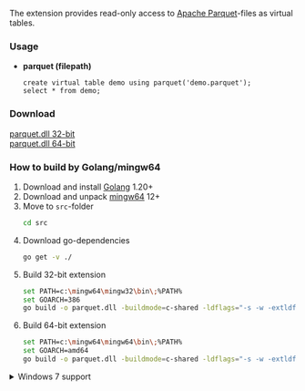 The extension provides read-only access to [Apache Parquet](https://parquet.apache.org/)-files as virtual tables.

### Usage

* **parquet (filepath)**<br>
  ```
  create virtual table demo using parquet('demo.parquet');
  select * from demo;
  ```

### Download
[parquet.dll 32-bit](https://github.com/little-brother/sqlite-extensions/releases/latest/download/parquet-x32.zip)<br>
[parquet.dll 64-bit](https://github.com/little-brother/sqlite-extensions/releases/latest/download/parquet-x64.zip)

### How to build by Golang/mingw64
1. Download and install [Golang](https://golang.org/dl/) 1.20+
2. Download and unpack [mingw64](https://winlibs.com/) 12+
3. Move to `src`-folder
   ```bash
   cd src
    ```
4. Download go-dependencies
   ```bash
   go get -v ./
    ```
5. Build 32-bit extension 
   ```bash
   set PATH=c:\mingw64\mingw32\bin\;%PATH% 
   set GOARCH=386 
   go build -o parquet.dll -buildmode=c-shared -ldflags="-s -w -extldflags=-static"
   ```
6. Build 64-bit extension 
   ```bash
   set PATH=c:\mingw64\mingw64\bin\;%PATH% 
   set GOARCH=amd64
   go build -o parquet.dll -buildmode=c-shared -ldflags="-s -w -extldflags=-static"
   ```
<details>
  <summary>Windows 7 support</summary>

  The extension uses [`parquet-go`](https://github.com/parquet-go/parquet-go)-module. The latest version of the module requires Go 1.22+ with slices. But Go 1.22+ produces non-working binaries for Windows 7. To bypass it you can use Go 1.20 and `parquet-go` 0.21.0.<br>
  Use `go get github.com/parquet-go/parquet-go@v0.21.0` to obtain this version.
</details>